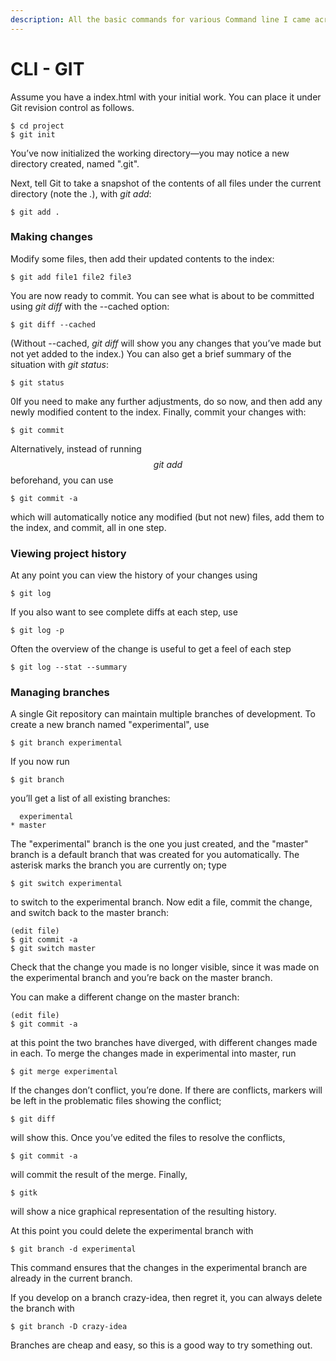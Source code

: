 ```yaml
---
description: All the basic commands for various Command line I came across
---
```


# CLI - GIT

Assume you have a index.html with your initial work. You can place it under Git revision control as follows.

```text
$ cd project
$ git init
```

You’ve now initialized the working directory—​you may notice a new directory created, named ".git".

Next, tell Git to take a snapshot of the contents of all files under the current directory \(note the _._\), with _git add_:

```text
$ git add .
```

### Making changes <a id="_making_changes"></a>

Modify some files, then add their updated contents to the index:

```text
$ git add file1 file2 file3
```

You are now ready to commit. You can see what is about to be committed using _git diff_ with the --cached option:

```text
$ git diff --cached
```

\(Without --cached, _git diff_ will show you any changes that you’ve made but not yet added to the index.\) You can also get a brief summary of the situation with _git status_:

```text
$ git status
```

0If you need to make any further adjustments, do so now, and then add any newly modified content to the index. Finally, commit your changes with:

```text
$ git commit
```

Alternatively, instead of running $$git\ add$$ beforehand, you can use

```text
$ git commit -a
```

which will automatically notice any modified \(but not new\) files, add them to the index, and commit, all in one step.  


### Viewing project history <a id="_viewing_project_history"></a>

At any point you can view the history of your changes using

```text
$ git log
```

If you also want to see complete diffs at each step, use

```text
$ git log -p
```

Often the overview of the change is useful to get a feel of each step

```text
$ git log --stat --summary
```

### Managing branches <a id="_managing_branches"></a>

A single Git repository can maintain multiple branches of development. To create a new branch named "experimental", use

```text
$ git branch experimental
```

If you now run

```text
$ git branch
```

you’ll get a list of all existing branches:

```text
  experimental
* master
```

The "experimental" branch is the one you just created, and the "master" branch is a default branch that was created for you automatically. The asterisk marks the branch you are currently on; type

```text
$ git switch experimental
```

to switch to the experimental branch. Now edit a file, commit the change, and switch back to the master branch:

```text
(edit file)
$ git commit -a
$ git switch master
```

Check that the change you made is no longer visible, since it was made on the experimental branch and you’re back on the master branch.

You can make a different change on the master branch:

```text
(edit file)
$ git commit -a
```

at this point the two branches have diverged, with different changes made in each. To merge the changes made in experimental into master, run

```text
$ git merge experimental
```

If the changes don’t conflict, you’re done. If there are conflicts, markers will be left in the problematic files showing the conflict;

```text
$ git diff
```

will show this. Once you’ve edited the files to resolve the conflicts,

```text
$ git commit -a
```

will commit the result of the merge. Finally,

```text
$ gitk
```

will show a nice graphical representation of the resulting history.

At this point you could delete the experimental branch with

```text
$ git branch -d experimental
```

This command ensures that the changes in the experimental branch are already in the current branch.

If you develop on a branch crazy-idea, then regret it, you can always delete the branch with

```text
$ git branch -D crazy-idea
```

Branches are cheap and easy, so this is a good way to try something out.

